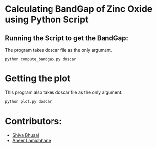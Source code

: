 # Calculating BandGap of Zinc Oxide using Python Script

## Running the Script to get the BandGap: 

The program takes doscar file as the only argument. 

```shell
python compute_bandgap.py doscar 

```

# Getting the plot 

This program also takes doscar file as the only argument.

```shell
python plot.py doscar
```

# Contributors:
* [Shiva Bhusal](civabhusal@gmail.com) 
* [Aneer Lamichhane](lamicha@bgsu.edu)


